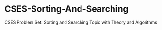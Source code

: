 # CSES-Sorting-And-Searching

CSES Problem Set: Sorting and Searching Topic with Theory and Algorithms 

